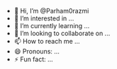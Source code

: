 - 👋 Hi, I’m @Parham0razmi
- 👀 I’m interested in ...
- 🌱 I’m currently learning ...
- 💞️ I’m looking to collaborate on ...
- 📫 How to reach me ...
- 😄 Pronouns: ...
- ⚡ Fun fact: ...

<!---
Parham0razmi/Parham0razmi is a ✨ special ✨ repository because its `README.md` (this file) appears on your GitHub profile.
You can click the Preview link to take a look at your changes.
--->
